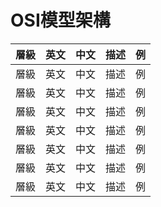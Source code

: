 # OSI模型架構

層級|英文|中文|描述|例
-|-|-|-|-|
層級|英文|中文|描述|例
層級|英文|中文|描述|例
層級|英文|中文|描述|例
層級|英文|中文|描述|例
層級|英文|中文|描述|例
層級|英文|中文|描述|例
層級|英文|中文|描述|例

